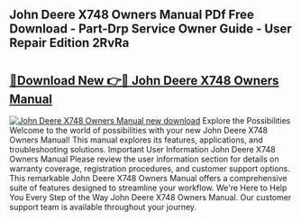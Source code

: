 ## John Deere X748 Owners Manual PDf Free Download - Part-Drp Service Owner Guide - User Repair Edition 2RvRa

# <h2><a href="http://bc95932.oget.top/?id=John+Deere+X748+Owners+Manual">🔗Download New 👉🔴 John Deere X748 Owners Manual</a></h2>

[![John Deere X748 Owners Manual new download](https://i.imgur.com/5g1atiW.png)](http://bc95932.oget.top/?id=John+Deere+X748+Owners+Manual)
Explore the Possibilities Welcome to the world of possibilities with your new John Deere X748 Owners Manual! This manual explores its features, applications, and troubleshooting solutions. Important User Information John Deere X748 Owners Manual Please review the user information section for details on warranty coverage, registration procedures, and customer support options. This remarkable John Deere X748 Owners Manual offers a comprehensive suite of features designed to streamline your workflow. We're Here to Help You Every Step of the Way John Deere X748 Owners Manual. Our customer support team is available throughout your journey.
